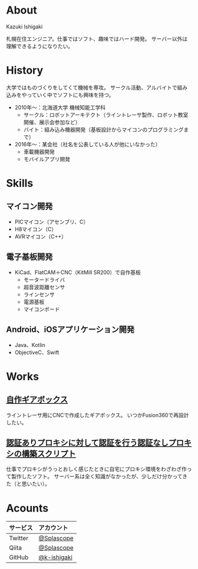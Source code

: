 # About

Kazuki Ishigaki

札幌在住エンジニア。仕事ではソフト、趣味ではハード開発。
サーバー以外は理解できるようになりたい。

# History

大学ではものづくりをしてくて機械を専攻。
サークル活動、アルバイトで組み込みをやっていく中でソフトにも興味を持つ。

- 2010年〜：北海道大学 機械知能工学科
    - サークル：ロボットアーキテクト（ライントレーサ製作、ロボット教室開催、展示会参加など）
    - バイト：組み込み機器開発（基板設計からマイコンのプログラミングまで）
- 2016年〜：某会社（社名を公表している人が他にいなかった）
    - 車載機器開発
    - モバイルアプリ開発

# Skills

## マイコン開発

- PICマイコン（アセンブリ、C）
- H8マイコン（C）
- AVRマイコン（C++）

## 電子基板開発

- KiCad、FlatCAM＋CNC（KitMill SR200）で自作基板
    - モータードライバ
    - 超音波距離センサ
    - ラインセンサ
    - 電源基板
    - マイコンボード

## Android、iOSアプリケーション開発

- Java、Kotlin
- ObjectiveC、Swift

# Works

## [自作ギアボックス](https://mechatro-life.com/Splascope/b019759e-e22b-4fb5-bf6a-70365aba2e19)

ライントレーサ用にCNCで作成したギアボックス。
いつかFusion360で再設計したい。

## [認証ありプロキシに対して認証を行う認証なしプロキシの構築スクリプト](https://qiita.com/Splascope/items/740f74efa786afef5d8f)

仕事でプロキシがうっとおしく感じたときに自宅にプロキシ環境をわざわざ作って製作したソフト。
サーバー系は全く知識がなかったが、少しだけ分かってきた（と思いたい）。

# Acounts

|サービス|アカウント|
|:---|:---|
|Twitter|[@Splascope](https://twitter.com/splascope)|
|Qiita|[@Splascope](http://qiita.com/splascope)|
|GitHub|[@k-ishigaki](https://github.com/k-ishigaki)|

